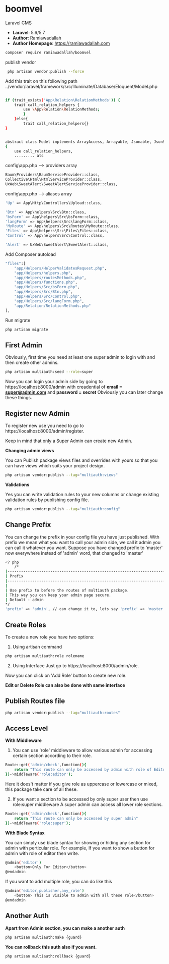 # boomvel
Laravel CMS

- **Laravel**: 5.6/5.7
- **Author**: Ramiawadallah
- **Author Homepage**: https://ramiawadallah.com

```bash
composer require ramiawadallah/boomvel
```

publish vendor 

```bash
 php artisan vendor:publish --force
```

Add this trait on this following path ../vendor/laravel/framework/src/Illuminate/Database/Eloquent/Model.php

```bash

if (trait_exists('App\Relation\RelationMethods')) { 
    trait call_relation_helpers {
        use \App\Relation\RelationMethods; 
        } 
    }else{ 
        trait call_relation_helpers{} 
}


abstract class Model implements ArrayAccess, Arrayable, Jsonable, JsonSerializable, QueueableEntity, UrlRoutable
{
    use call_relation_helpers,
    ......... atc
```

config\app.php  --> providers array

```bash
Baum\Providers\BaumServiceProvider::class,
Collective\Html\HtmlServiceProvider::class,
UxWeb\SweetAlert\SweetAlertServiceProvider::class,
```

  config\app.php  --> aliases array

```bash
'Up' => App\Http\Controllers\Upload::class,

'Btn' => App\helpers\Src\Btn::class,
'bsForm' => App\helpers\Src\bsForm::class,
'langForm' => App\helpers\Src\langForm::class,
'MyRoute' => App\helpers\Src\Routes\MyRoute::class,
'Files' => App\helpers\Src\Files\Files::class,
'Control' => App\helpers\Src\Control::class,

'Alert' => UxWeb\SweetAlert\SweetAlert::class,

```

Add Composer autoload 

```bash
"files":[
    "app/Helpers/HelperValidatesRequest.php",
    "app/Helpers/helpers.php",
    "app/Helpers/routesMethods.php",
    "app/Helpers/functions.php",
    "app/Helpers/Src/bsForm.php",
    "app/Helpers/Src/Btn.php",
    "app/Helpers/Src/Control.php",
    "app/Helpers/Src/langForm.php",
    "app/Relation/RelationMethods.php"
],
```


Run migrate

```bash
php artisan migrate
```

## First Admin

Obviously, first time you need at least one super admin to login with and then create other admins.

```bash
php artisan multiauth:seed --role=super
```


Now you can login your admin side by going to https://localhost:8000/admin with creadential of **email = super@admin.com** and **password = secret**
Obviously you can later change these things.

## Register new Admin

To register new use you need to go to https://localhost:8000/admin/register.

Keep in mind that only a Super Admin can create new Admin.

**Changing admin views**

You can Publish package views files and overrides with yours so that you can have views which suits your project design.

```bash
php artisan vendor:publish --tag="multiauth:views"
```

**Validations**

Yes you can write validation rules to your new columns or change existing validation rules by publishing config file.

```bash
php artisan vendor:publish --tag="multiauth:config"
```

## Change Prefix

You can change the prefix in your config file you have just published.
With prefix we mean what you want to call your admin side, we call it admin you can call it whatever you want.
Suppose you have changed prefix to 'master' now everywhere instead of 'admin' word, that changed to 'master'

```bash
<? php
	/*
|--------------------------------------------------------------------------
| Prefix
|--------------------------------------------------------------------------
|
| Use prefix to before the routes of multiauth package.
| This way you can keep your admin page secure.
| Default : admin
*/
'prefix' => 'admin', // can change it to, lets say 'prefix' => 'master'
```

## Create Roles

To create a new role you have two options:

1. Using artisan command

```bash
php artisan multiauth:role rolename
```

2. Using Interface
   Just go to https://localhost:8000/admin/role.

Now you can click on 'Add Role' button to create new role.

**Edit or Delete Role can also be done with same interface**

## Publish Routes file

```bash
php artisan vendor:publish --tag="multiauth:routes"
```

## Access Level

**With Middleware**

1. You can use 'role' middleware to allow various admin for accessing certain section according to their role.

```bash
Route::get('admin/check',function(){
    return "This route can only be accessed by admin with role of Editor"
})->middleware('role:editor');
```

Here it does't matter if you give role as uppercase or lowercase or mixed, this package take care of all these.

2. If you want a section to be accessed by only super user then use role:super middleware
   A super admin can access all lower role sections.

```bash
Route::get('admin/check',function(){
    return "This route can only be accessed by super admin"
})->middleware('role:super');
```

**With Blade Syntax**

You can simply use blade syntax for showing or hiding any section for admin with perticular role.
For example, If you want to show a button for admin with role of editor then write.

```bash
@admin('editor')
    <button>Only For Editor</button>
@endadmin
```

If you want to add multiple role, you can do like this

```bash
@admin('editor,publisher,any_role')
    <button> This is visible to admin with all these role</button>
@endadmin
```

## Another Auth

**Apart from Admin section, you can make a another auth**

```bash
php artisan multiauth:make {guard}
```


**You can rollback this auth also if you want.**

```bash
php artisan multiauth:rollback {guard}
```


